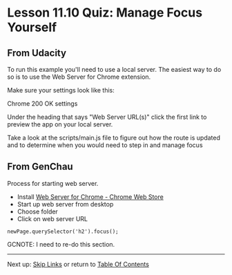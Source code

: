 # Lesson 11.10 Quiz: Manage Focus Yourself

## From Udacity

To run this example you'll need to use a local server. The easiest way to do so is to use the Web Server for Chrome extension.

Make sure your settings look like this:

Chrome 200 OK settings

Under the heading that says "Web Server URL(s)" click the first link to preview the app on your local server.

Take a look at the scripts/main.js file to figure out how the route is updated and to determine when you would need to step in and manage focus




## From GenChau

Process for starting web server.
- Install [Web Server for Chrome - Chrome Web Store](https://chrome.google.com/webstore/detail/web-server-for-chrome/ofhbbkphhbklhfoeikjpcbhemlocgigb?hl=en)
- Start up web server from desktop
- Choose folder
- Click on web server URL

`newPage.querySelector('h2').focus();`

GCNOTE: I need to re-do this section.

- - -
Next up: [Skip Links](ND024_Part2_Lesson11_11.md) or return to [Table Of Contents](./ND024_TableOfContents.md)
